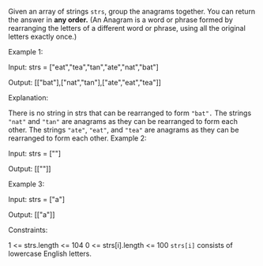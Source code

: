 Given an array of strings `strs`, group the anagrams together. You can return the answer in **any order.** (An Anagram is a word or phrase formed by rearranging the letters of a different word or phrase, using all the original letters exactly once.)

 

Example 1:

Input: strs = ["eat","tea","tan","ate","nat","bat"]

Output: [["bat"],["nat","tan"],["ate","eat","tea"]]

Explanation:

There is no string in strs that can be rearranged to form `"bat".`
The strings `"nat"` and `"tan"` are anagrams as they can be rearranged to form each other.
The strings `"ate"`, `"eat"`, and `"tea"` are anagrams as they can be rearranged to form each other.
Example 2:

Input: strs = [""]

Output: [[""]]

Example 3:

Input: strs = ["a"]

Output: [["a"]]

 

Constraints:

1 <= strs.length <= 104
0 <= strs[i].length <= 100
`strs[i]` consists of lowercase English letters.